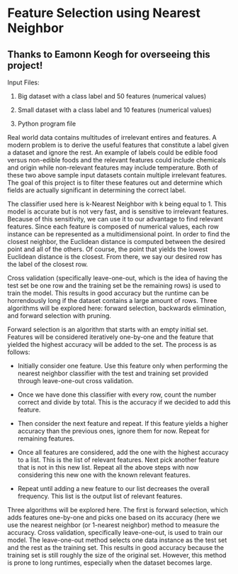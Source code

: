 # Feature Selection using Nearest Neighbor
## Thanks to Eamonn Keogh for overseeing this project!

Input Files:

1. Big dataset with a class label and 50 features (numerical values)

2. Small dataset with a class label and 10 features (numerical values)

3. Python program file

Real world data contains multitudes of irrelevant entires and features. A modern problem is to derive the useful features that constitute a label given a dataset and ignore the rest. An example of labels could be edible food versus non-edible foods and the relevant features could include chemicals and origin while non-relevant features may include temperature. Both of these two above sample input datasets contain multiple irrelevant features. The goal of this project is to filter these features out and determine which fields are actually significant in determining the correct label.

The classifier used here is k-Nearest Neighbor with k being equal to 1. This model is accurate but is not very fast, and is sensitive to irrelevant features. Because of this sensitivity, we can use it to our advantage to find relevant features. Since each feature is composed of numerical values, each row instance can be represented as a multidimensional point. In order to find the closest neighbor, the Euclidean distance is computed between the desired point and all of the others. Of course, the point that yields the lowest Euclidean distance is the closest. From there, we say our desired row has the label of the closest row.

Cross validation (specifically leave-one-out, which is the idea of having the test set be one row and the training set be the remaining rows) is used to train the model. This results in good accuracy but the runtime can be horrendously long if the dataset contains a large amount of rows. Three algorithms will be explored here: forward selection, backwards elimination, and forward selection with pruning.

Forward selection is an algorithm that starts with an empty initial set. Features will be considered iteratively one-by-one and the feature that yielded the highest accuracy will be added to the set. The process is as follows:

- Initially consider one feature. Use this feature only when performing the nearest neighbor classifier with the test and training set provided through leave-one-out cross validation.

- Once we have done this classifier with every row, count the number correct and divide by total. This is the accuracy if we decided to add this feature.

- Then consider the next feature and repeat. If this feature yields a higher accuracy than the previous ones, ignore them for now. Repeat for remaining features.

- Once all features are considered, add the one with the highest accuracy to a list. This is the list of relevant features. Next pick another feature that is not in this new list. Repeat all the above steps with now considering this new one with the known relevant features.

- Repeat until adding a new feature to our list decreases the overall frequency. This list is the output list of relevant features.

Three algorithms will be explored here. The first is forward selection, which adds features one-by-one and picks one based on its accuracy (here we use the nearest neighbor (or 1-nearest neighbor) method to measure the accuracy.
Cross validation, specifically leave-one-out, is used to train our model. The leave-one-out method selects one data instance as the test set and the rest as the training set. This results in good accuracy because the training set is still roughly the size of the original set. However, this method is prone to long runtimes, especially when the dataset becomes large.
